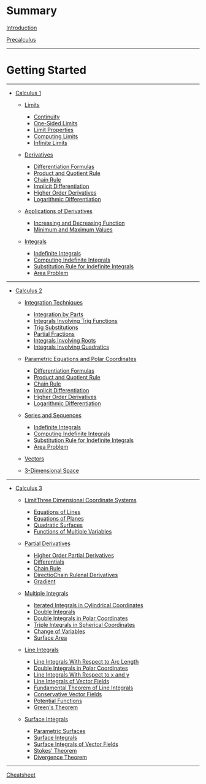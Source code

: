 # Summary

[Introduction](README.md)

[Precalculus](precalculus.md)

---

# Getting Started

---

- [Calculus 1](chapter/calculus-1.md)

	- [Limits](chapter/calculus-1/limits.md)
		- [Continuity](chapter/calculus-1/limits/continuity.md)
		- [One-Sided Limits](chapter/calculus-1/limits/one-sided-limits.md)
		- [Limit Properties](chapter/calculus-1/limits/limit-properties.md)
		- [Computing Limits](chapter/calculus-1/limits/computing-limits.md)
		- [Infinite Limits](chapter/calculus-1/limits/infinite-limits.md)
		
	- [Derivatives](chapter/calculus-1/derivatives.md)
		- [Differentiation Formulas](chapter/calculus-1/derivatives/differentiation-formulas.md)
		- [Product and Quotient Rule](chapter/calculus-1/derivatives/product-and-quotient-rule.md)
		- [Chain Rule](chapter/calculus-1/derivatives/chain-rule.md)
		- [Implicit Differentiation](chapter/calculus-1/derivatives/implicit-differentiation.md)
		- [Higher Order Derivatives](chapter/calculus-1/derivatives/higher-order-derivatives.md)
		- [Logarithmic Differentiation](chapter/calculus-1/derivatives/logarithmic-differentiation.md)
		
	- [Applications of Derivatives](chapter/calculus-1/applications-of-derivatives.md)
		- [Increasing and Decreasing Function](chapter/calculus-1/applications-of-derivatives/increasing-and-decreasing-functions.md)
		- [Minimum and Maximum Values](chapter/calculus-1/applications-of-derivatives/minimum-and-maximum-values.md)
		
	- [Integrals](chapter/calculus-1/integrals.md)
		- [Indefinite Integrals]()
		- [Computing Indefinite Integrals]()
		- [Substitution Rule for Indefinite Integrals]()
		- [Area Problem]()
		
---

- [Calculus 2](chapter/calculus-2.md)

	- [Integration Techniques](chapter/calculus-2/integration-techniques/integration-techniques.md)
		- [Integration by Parts]()
		- [Integrals Involving Trig Functions]()
		- [Trig Substitutions]()
		- [Partial Fractions]()
		- [Integrals Involving Roots]()
		- [Integrals Involving Quadratics]()
		
	- [Parametric Equations and Polar Coordinates]()
		- [Differentiation Formulas]()
		- [Product and Quotient Rule]()
		- [Chain Rule]()
		- [Implicit Differentiation]()
		- [Higher Order Derivatives]()
		- [Logarithmic Differentiation]()
		
	- [Series and Sequences](chapter/calculus-1/integrals.md)
		- [Indefinite Integrals]()
		- [Computing Indefinite Integrals]()
		- [Substitution Rule for Indefinite Integrals]()
		- [Area Problem]()
		
	- [Vectors]()
	
	- [3-Dimensional Space]()

---

- [Calculus 3](chapter/calculus-3.md)

	- [LimitThree Dimensional Coordinate Systems]()
		- [Equations of Lines]()
		- [Equations of Planes]()
		- [Quadratic Surfaces]()
		- [Functions of Multiple Variables]()
		
	- [Partial Derivatives](chapter/calculus-1/derivatives.md)
		- [Higher Order Partial Derivatives]()
		- [Differentials]()
		- [Chain Rule]()
		- [DirectioChain Rulenal Derivatives]()
		- [Gradient]()
		
	- [Multiple Integrals](chapter/calculus-1/integrals.md)
		- [Iterated Integrals in Cylindrical Coordinates]()
		- [Double Integrals]()
		- [Double Integrals in Polar Coordinates]()
		- [Triple Integrals in Spherical Coordinates]()
		- [Change of Variables]()
		- [Surface Area]()
		
		
	- [Line Integrals](chapter/calculus-1/integrals.md)
		- [Line Integrals With Respect to Arc Length]()
		- [Double Integrals in Polar Coordinates]()
		- [Line Integrals With Respect to x and y]()
		- [Line Integrals of Vector Fields]()
		- [Fundamental Theorem of Line Integrals]()
		- [Conservative Vector Fields]()
		- [Potential Functions]()
		- [Green's Theorem]()

	- [Surface Integrals](chapter/calculus-1/integrals.md)
		- [Parametric Surfaces]()
		- [Surface Integrals]()
		- [Surface Integrals of Vector Fields]()
		- [Stokes' Theorem]()
		- [Divergence Theorem]()

---

[Cheatsheet](cheatsheet.md)
